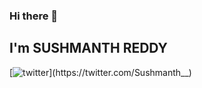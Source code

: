 ### Hi there 👋
##  I'm    SUSHMANTH REDDY

[![twitter](https://img.shields.io/twitter/url?label=Twitter%20%40Sushmanth__&style=social&url=https%3A%2F%2Ftwitter.com%2FSushmanth__)](https://twitter.com/Sushmanth__)

<!--
**sushmanthreddy/sushmanthreddy** is a ✨ _special_ ✨ repository because its `README.md` (this file) appears on your GitHub profile.

Here are some ideas to get you started:

- 🔭 I’m currently working on ...
- 🌱 I’m currently learning ...
- 👯 I’m looking to collaborate on ...
- 🤔 I’m looking for help with ...
- 💬 Ask me about ...
- 📫 How to reach me: ...
- 😄 Pronouns: ...
- ⚡ Fun fact: ...
-->
